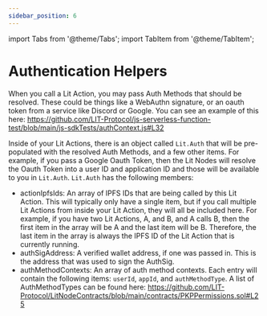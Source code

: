 ```yaml
---
sidebar_position: 6
---
```


import Tabs from '@theme/Tabs';
import TabItem from '@theme/TabItem';

# Authentication Helpers

When you call a Lit Action, you may pass Auth Methods that should be resolved. These could be things like a WebAuthn signature, or an oauth token from a service like Discord or Google. You can see an example of this here: https://github.com/LIT-Protocol/js-serverless-function-test/blob/main/js-sdkTests/authContext.js#L32

Inside of your Lit Actions, there is an object called `Lit.Auth` that will be pre-populated with the resolved Auth Methods, and a few other items. For example, if you pass a Google Oauth Token, then the Lit Nodes will resolve the Oauth Token into a user ID and application ID and those will be available to you in `Lit.Auth`. `Lit.Auth` has the following members:

- actionIpfsIds: An array of IPFS IDs that are being called by this Lit Action. This will typically only have a single item, but if you call multiple Lit Actions from inside your Lit Action, they will all be included here. For example, if you have two Lit Actions, A, and B, and A calls B, then the first item in the array will be A and the last item will be B. Therefore, the last item in the array is always the IPFS ID of the Lit Action that is currently running.
- authSigAddress: A verified wallet address, if one was passed in. This is the address that was used to sign the AuthSig.
- authMethodContexts: An array of auth method contexts. Each entry will contain the following items: `userId`, `appId`, and `authMethodType`. A list of AuthMethodTypes can be found here: https://github.com/LIT-Protocol/LitNodeContracts/blob/main/contracts/PKPPermissions.sol#L25